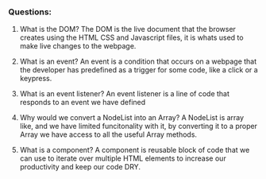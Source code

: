 ### Questions:
1. What is the DOM?
The DOM is the live document that the browser creates using the HTML CSS and Javascript files, it is whats used to make live changes to the webpage.

2. What is an event?
An event is a condition that occurs on a webpage that the developer has predefined as a trigger for some code, like a click or a keypress.

3. What is an event listener?
An event listener is a line of code that responds to an event we have defined

4. Why would we convert a NodeList into an Array?
A NodeList is array like, and we have limited funcitonality with it, by converting it to a proper Array we have access to all the useful Array methods.

5. What is a component? 
A component is reusable block of code that we can use to iterate over multiple HTML elements to increase our productivity and keep our code DRY.
